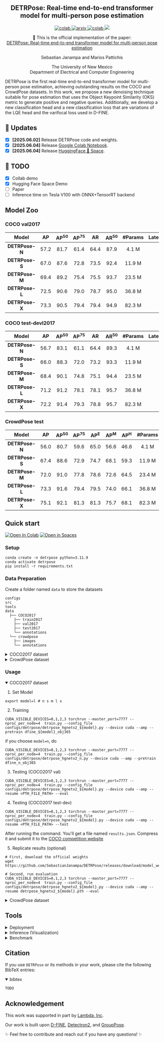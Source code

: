 
<h2 align="center">
  DETRPose: Real-time end-to-end transformer model for multi-person pose estimation
</h2>

<p align="center">
  <a href="https://github.com/SebastianJanampa/DETRPose/blob/main/LICENSE">
        <img alt="colab" src="https://img.shields.io/badge/license-apache%202.0-blue?style=for-the-badge">
  </a>

  <a href="">
        <img alt="arxiv" src="https://img.shields.io/badge/-paper-gray?style=for-the-badge&logo=arxiv&labelColor=red">
  </a>
  
  <a href="https://colab.research.google.com/github/SebastianJanampa/DETRPose/blob/main/DETRPose_tutorial.ipynb">
        <img alt="colab" src="https://img.shields.io/badge/-colab-blue?style=for-the-badge&logo=googlecolab&logoColor=white&labelColor=%23daa204&color=yellow">
  </a>

  <a href="https://huggingface.co/spaces/SebasJanampa/DETRPose">
      <img src='https://img.shields.io/badge/-SPACE-orange?style=for-the-badge&logo=huggingface&logoColor=white&labelColor=FF5500&color=orange'>
   </a>
   
</p>

<p align="center">
    📄 This is the official implementation of the paper:
    <br>
    <a href="">DETRPose: Real-time end-to-end transformer model for multi-person pose estimation</a>
</p>

</p>


<p align="center">
Sebastian Janampa and Marios Pattichis
</p>

<p align="center">
The University of New Mexico
  <br>
Department of Electrical and Computer Engineering
</p>

DETRPose is the first real-time end-to-end transformer model for multi-person pose estimation, 
achieving outstanding results on the COCO and CrowdPose datasets. In this work, we propose a 
new denoising technique suitable for pose estimation that uses the Object Keypoint Similarity (OKS) 
metric to generate positive and negative queries. Additionally, we develop a new classification head 
and a new classification loss that are variations of the LQE head and the varifocal loss used in D-FINE.


## 🚀 Updates
- [x] **\[2025.06.02\]** Release DETRPose code and weights.
- [x] **\[2025.06.04\]** Release [Google Colab Notebook](https://colab.research.google.com/github/SebastianJanampa/DETRPose/blob/main/DETRPose_tutorial.ipynb).
- [x] **\[2025.06.04\]** Release [HuggingFace 🤗 Space](https://huggingface.co/spaces/SebasJanampa/DETRPose).

## 📝 TODO
- [x] Collab demo
- [x] Hugging Face Space Demo
- [ ] Paper
- [ ] Inference time on Tesla V100 with ONNX+TensorRT backend 

## Model Zoo
### COCO val2017
| Model  | AP | AP<sup>50</sup> | AP<sup>75</sup> | AR | AR<sup>50</sup> | #Params | Latency | GFLOPs | config | checkpoint |
| :---: | :---: |  :---: | :---: | :---: | :---: | :---: | :---: | :---: | :---: | :---: | 
**DETRPose-N** | 57.2 | 81.7 | 61.4 | 64.4 | 87.9 | 4.1 M | | 9.3 | [py](https://github.com/SebastianJanampa/DETRPose/blob/main/configs/detrpose/detrpose_hgnetv2_n.py) | [57.2](https://github.com/SebastianJanampa/DETRPose/releases/download/model_weights/detrpose_hgnetv2_n.pth) | 
**DETRPose-S** | 67.0 | 87.6 | 72.8 | 73.5 | 92.4 | 11.9 M | | 33.1 | [py](https://github.com/SebastianJanampa/DETRPose/blob/main/configs/detrpose/detrpose_hgnetv2_s.py) | [67.0](https://github.com/SebastianJanampa/DETRPose/releases/download/model_weights/detrpose_hgnetv2_s.pth) | 
**DETRPose-M** | 69.4 | 89.2 | 75.4 | 75.5 | 93.7 | 23.5 M | | 67.3 | [py](https://github.com/SebastianJanampa/DETRPose/blob/main/configs/detrpose/detrpose_hgnetv2_m.py) | [69.4](https://github.com/SebastianJanampa/DETRPose/releases/download/model_weights/detrpose_hgnetv2_m.pth) | 
**DETRPose-L** | 72.5 | 90.6 | 79.0 | 78.7 | 95.0 | 36.8 M | | 107.1 | [py](https://github.com/SebastianJanampa/DETRPose/blob/main/configs/detrpose/detrpose_hgnetv2_l.py) | [72.5](https://github.com/SebastianJanampa/DETRPose/releases/download/model_weights/detrpose_hgnetv2_l.pth) | 
**DETRPose-X** | 73.3 | 90.5 | 79.4 | 79.4 | 94.9 | 82.3 M | | 239.5 | [py](https://github.com/SebastianJanampa/DETRPose/blob/main/configs/detrpose/detrpose_hgnetv2_x.py) | [73.3](https://github.com/SebastianJanampa/DETRPose/releases/download/model_weights/detrpose_hgnetv2_x.pth) | 

### COCO test-devl2017
| Model  | AP | AP<sup>50</sup> | AP<sup>75</sup> | AR | AR<sup>50</sup> | #Params | Latency | GFLOPs | config | checkpoint |
| :---: | :---: |  :---: | :---: | :---: | :---: | :---: | :---: | :---: | :---: | :---: | 
**DETRPose-N** | 56.7 | 83.1 | 61.1 | 64.4 | 89.3 | 4.1 M | | 9.3 | [py](https://github.com/SebastianJanampa/DETRPose/blob/main/configs/detrpose/detrpose_hgnetv2_n.py) | [56.7](https://github.com/SebastianJanampa/DETRPose/releases/download/model_weights/detrpose_hgnetv2_n.pth) | 
**DETRPose-S** | 66.0 | 88.3 | 72.0 | 73.2 | 93.3 | 11.9 M | | 33.1 | [py](https://github.com/SebastianJanampa/DETRPose/blob/main/configs/detrpose/detrpose_hgnetv2_s.py) | [66.0](https://github.com/SebastianJanampa/DETRPose/releases/download/model_weights/detrpose_hgnetv2_s.pth) | 
**DETRPose-M** | 68.4 | 90.1 | 74.8 | 75.1 | 94.4 | 23.5 M | | 67.3 | [py](https://github.com/SebastianJanampa/DETRPose/blob/main/configs/detrpose/detrpose_hgnetv2_m.py) | [88.3](https://github.com/SebastianJanampa/DETRPose/releases/download/model_weights/detrpose_hgnetv2_m.pth) | 
**DETRPose-L** | 71.2 | 91.2 | 78.1 | 78.1 | 95.7 | 36.8 M | | 107.1 | [py](https://github.com/SebastianJanampa/DETRPose/blob/main/configs/detrpose/detrpose_hgnetv2_l.py) | [71.2](https://github.com/SebastianJanampa/DETRPose/releases/download/model_weights/detrpose_hgnetv2_l.pth) | 
**DETRPose-X** | 72.2 | 91.4 | 79.3 | 78.8 | 95.7 | 82.3 M | | 239.5 | [py](https://github.com/SebastianJanampa/DETRPose/blob/main/configs/detrpose/detrpose_hgnetv2_x.py) | [72.2](https://github.com/SebastianJanampa/DETRPose/releases/download/model_weights/detrpose_hgnetv2_x.pth) | 

### CrowdPose test
| Model  | AP | AP<sup>50</sup> | AP<sup>75</sup> | AP<sup>E</sup> | AP<sup>M</sup> | AP<sup>H</sup> | #Params | Latency | GFLOPs | config | checkpoint |
| :---: | :---: |  :---: | :---: | :---: | :---: | :---: | :---: | :---: | :---: | :---: | :---: | 
**DETRPose-N** | 56.0 | 80.7 | 59.6 | 65.0 | 56.6 | 46.6 | 4.1 M | | 8.8 | [py](https://github.com/SebastianJanampa/DETRPose/blob/main/configs/detrpose/detrpose_hgnetv2_n_crowdpose.py) | [57.2](https://github.com/SebastianJanampa/DETRPose/releases/download/model_weights/detrpose_hgnetv2_n_crowdpose.pth) | 
**DETRPose-S** | 67.4 | 88.6 | 72.9 | 74.7 | 68.1 | 59.3 | 11.9 M | | 31.3  | [py](https://github.com/SebastianJanampa/DETRPose/blob/main/configs/detrpose/detrpose_hgnetv2_s_crowdpose.py) | [67.0](https://github.com/SebastianJanampa/DETRPose/releases/download/model_weights/detrpose_hgnetv2_s_crowdpose.pth) | 
**DETRPose-M** | 72.0 | 91.0 | 77.8 | 78.6 | 72.6 | 64.5 | 23.4 M | | 64.9  | [py](https://github.com/SebastianJanampa/DETRPose/blob/main/configs/detrpose/detrpose_hgnetv2_m_crowdpose.py) | [69.4](https://github.com/SebastianJanampa/DETRPose/releases/download/model_weights/detrpose_hgnetv2_m_crowdpose.pth) | 
**DETRPose-L** | 73.3 | 91.6 | 79.4 | 79.5 | 74.0 | 66.1 | 36.8 M | | 103.5  | [py](https://github.com/SebastianJanampa/DETRPose/blob/main/configs/detrpose/detrpose_hgnetv2_l_crowdpose.py) | [72.5](https://github.com/SebastianJanampa/DETRPose/releases/download/model_weights/detrpose_hgnetv2_l_crowdpose.pth) | 
**DETRPose-X** | 75.1 | 92.1 | 81.3 | 81.3 | 75.7 | 68.1 | 82.3 M | | 232.3  | [py](https://github.com/SebastianJanampa/DETRPose/blob/main/configs/detrpose/detrpose_hgnetv2_x_crowdpose.py) | [73.3](https://github.com/SebastianJanampa/DETRPose/releases/download/model_weights/detrpose_hgnetv2_x_crowdpose.pth) | 

## Quick start

[![Open In Colab](https://colab.research.google.com/assets/colab-badge.svg)](https://colab.research.google.com/github/SebastianJanampa/DETRPose/blob/main/DETRPose_tutorial.ipynb)
[![Open in Spaces](https://huggingface.co/datasets/huggingface/badges/resolve/main/open-in-hf-spaces-sm.svg)](https://huggingface.co/spaces/SebasJanampa/DETRPose)

### Setup

```shell
conda create -n detrpose python=3.11.9
conda activate detrpose
pip install -r requirements.txt
```

### Data Preparation
Create a folder named `data` to store the datasets
```
configs
src
tools
data
  ├── COCO2017
    ├── train2017
    ├── val2017
    ├── test2017
    └── annotations
  └── crowdpose
    ├── images
    └── annotations

```

<details>
  <summary> COCO2017 dataset </summary>
  Download COCO2017 from their [website](https://cocodataset.org/#download)
</details>
<details>
  <summary> CrowdPose dataset </summary>
  Download Crowdpose from their [github](https://github.com/jeffffffli/CrowdPose), or use the following command
  
```shell
pip install gdown # to download files from google drive
mkdir crowdpose
cd crowdpose
gdown 1VprytECcLtU4tKP32SYi_7oDRbw7yUTL # images
gdown 1b3APtKpc43dx_5FxizbS-EWGvd-zl7Lb # crowdpose_train.json
gdown 18-IwNa6TOGQPE0RqGNjNY1cJOfNC7MXj # crowdpose_val.json
gdown 13xScmTWqO6Y6m_CjiQ-23ptgX9sC-J9I # crowdpose_trainval.json
gdown 1FUzRj-dPbL1OyBwcIX2BgFPEaY5Yrz7S # crowdpose_test.json
unzip images.zip
```
</details>

### Usage
<details open>
  <summary> COCO2017 dataset </summary>
  
1. Set Model
```shell
export model=l # n s m l x
```

2. Training
```shell
CUDA_VISIBLE_DEVICES=0,1,2,3 torchrun --master_port=7777 --nproc_per_node=4  train.py --config_file configs/detrpose/detrpose_hgnetv2_${model}.py --device cuda --amp --pretrain dfine_${model}_obj365 
```
if you choose `model=n`, do
```shell
CUDA_VISIBLE_DEVICES=0,1,2,3 torchrun --master_port=7777 --nproc_per_node=4  train.py --config_file configs/detrpose/detrpose_hgnetv2_n.py --device cuda --amp --pretrain dfine_n_obj365 
```

3. Testing (COCO2017 val)
```shell
CUDA_VISIBLE_DEVICES=0,1,2,3 torchrun --master_port=7777 --nproc_per_node=4  train.py --config_file configs/detrpose/detrpose_hgnetv2_${model}.py --device cuda --amp --resume <PTH_FILE_PATH> --eval
```

4. Testing (COCO2017 test-dev)
```shell
CUDA_VISIBLE_DEVICES=0,1,2,3 torchrun --master_port=7777 --nproc_per_node=4  train.py --config_file configs/detrpose/detrpose_hgnetv2_${model}.py --device cuda --amp --resume <PTH_FILE_PATH> --test
```
After running the command. You'll get a file named `results.json`. Compress it and submit it to the [COCO competition website](https://codalab.lisn.upsaclay.fr/competitions/7403#learn_the_details)

5. Replicate results (optional)
```shell
# First, download the official weights
wget https://github.com/SebastianJanampa/DETRPose/releases/download/model_weights/detrpose_hgnetv2_${model}.pth

# Second, run evaluation
CUDA_VISIBLE_DEVICES=0,1,2,3 torchrun --master_port=7777 --nproc_per_node=4  train.py --config_file configs/detrpose/detrpose_hgnetv2_${model}.py --device cuda --amp --resume detrpose_hgnetv2_${model}.pth --eval
```
</details>

<details>
  <summary> CrowdPose dataset </summary>
  
1. Set Model
```shell
export model=l # n s m l x
```

2. Training
```shell
CUDA_VISIBLE_DEVICES=0,1,2,3 torchrun --master_port=7777 --nproc_per_node=4  train.py --config_file configs/detrpose/detrpose_hgnetv2_${model}_crowdpose.py --device cuda --amp --pretrain dfine_${model}_obj365 
```
if you choose `model=n`, do
```shell
CUDA_VISIBLE_DEVICES=0,1,2,3 torchrun --master_port=7777 --nproc_per_node=4  train.py --config_file configs/detrpose/detrpose_hgnetv2_n_crowdpose.py --device cuda --amp --pretrain dfine_n_obj365 
```

3. Testing
```shell
CUDA_VISIBLE_DEVICES=0,1,2,3 torchrun --master_port=7777 --nproc_per_node=4  train.py --config_file configs/detrpose/detrpose_hgnetv2_${model}_crowdpose.py --device cuda --amp --resume <PTH_FILE_PATH> --eval
```

4. Replicate results (optional)
```shell
# First, download the official weights
wget https://github.com/SebastianJanampa/DETRPose/releases/download/model_weights/detrpose_hgnetv2_${model}_crowdpose.pth

# Second, run evaluation
CUDA_VISIBLE_DEVICES=0,1,2,3 torchrun --master_port=7777 --nproc_per_node=4  train.py --config_file configs/detrpose/detrpose_hgnetv2_${model}_crowdpose.py --device cuda --amp --resume detrpose_hgnetv2_${model}_crowdpose.pth --eval
```
</details>

## Tools
<details>
<summary> Deployment </summary>

<!-- <summary>4. Export onnx </summary> -->
1. Setup
```shell
pip install -r tools/inference/requirements.txt
export model=l  # n s m l x
```

2. Export onnx
For COCO model
```shell
python tools/deployment/export_onnx.py --check -c configs/detrpose/detrpose_hgnetv2_${model}.py -r detrpose_hgnetv2_${model}.pth
```

For CrowdPose model
```shell
python tools/deployment/export_onnx.py --check -c configs/detrpose/detrpose_hgnetv2_${model}_crowdpose.py -r detrpose_hgnetv2_${model}_crowdpose.pth
```

3. Export [tensorrt](https://docs.nvidia.com/deeplearning/tensorrt/install-guide/index.html)
For a specific file
```shell
trtexec --onnx="model.onnx" --saveEngine="model.engine" --fp16
```

or, for all files inside a folder
```shell
python tools/deployment/export_tensorrt.py
```

</details>

<details>
<summary> Inference (Visualization) </summary>


1. Setup
```shell
export model=l  # n s m l x
```


<!-- <summary>5. Inference </summary> -->
2. Inference (onnxruntime / tensorrt / torch)

Inference on images and videos is supported.

For a single file
```shell
# For COCO model
python tools/inference/onnx_inf.py --onnx detrpose_hgnetv2_${model}.onnx --input examples/example1.jpg  
python tools/inference/trt_inf.py --trt detrpose_hgnetv2_${model}.engine --input examples/example1.jpg
python tools/inference/torch_inf.py -c configs/detrpose/detrpose_hgnetv2_${model}.py -r <checkpoint.pth> --input examples/example1.jpg --device cuda:0 

# For CrowdPose model
python tools/inference/onnx_inf.py --onnx detrpose_hgnetv2_${model}_crowdpose.onnx --input examples/example1.jpg  
python tools/inference/trt_inf.py --trt detrpose_hgnetv2_${model}_crowdpose.engine --input examples/example1.jpg
python tools/inference/torch_inf.py -c configs/detrpose/detrpose_hgnetv2_${model}_crowdpose.py -r <checkpoint.pth> --input examples/example1.jpg --device cuda:0 
```

For a folder
```shell
# For COCO model
python tools/inference/onnx_inf.py --onnx detrpose_hgnetv2_${model}.onnx --input examples  
python tools/inference/trt_inf.py --trt detrpose_hgnetv2_${model}.engine --input examples
python tools/inference/torch_inf.py -c configs/detrpose/detrpose_hgnetv2_${model}.py -r <checkpoint.pth> --input examples --device cuda:0

# For CrowdPose model
python tools/inference/onnx_inf.py --onnx detrpose_hgnetv2_${model}_crowdpose.onnx --input examples  
python tools/inference/trt_inf.py --trt detrpose_hgnetv2_${model}_crowdpose.engine --input examples
python tools/inference/torch_inf.py -c configs/detrpose/detrpose_hgnetv2_${model}_crowdpose.py -r <checkpoint.pth> --input examples --device cuda:0

```
</details>

<details>
<summary> Benchmark </summary>

1. Setup
```shell
pip install -r tools/benchmark/requirements.txt
export model=l  # n s m l
```

<!-- <summary>6. Benchmark </summary> -->
2. Model FLOPs, MACs, and Params
```shell
# For COCO model
python tools/benchmark/get_info.py --config configs/detrpose/detrpose_hgnetv2_${model}.py

# For COCO model
python tools/benchmark/get_info.py --config configs/detrpose/detrpose_hgnetv2_${model}_crowdpose.py
```

3. TensorRT Latency
```shell
python tools/benchmark/trt_benchmark.py --infer_dir ./data/COCO2017/val2017 --engine_dir trt_engines
```

4. Pytorch Latency
```shell
# For COCO model
python tools/benchmark/torch_benchmark.py -c ./configs/detrpose/detrpose_hgnetv2_${model}.py --resume detrpose_hgnetv2_${model}.pth --infer_dir ./data/COCO/val2017

# For CrowdPose model
python tools/benchmark/torch_benchmark.py -c ./configs/detrpose/detrpose_hgnetv2_${model}_crowdpose.py --resume detrpose_hgnetv2_${model}_crowdpose.pth --infer_dir ./data/COCO/val2017
```
</details>


## Citation
If you use `DETRPose` or its methods in your work, please cite the following BibTeX entries:
<details open>
<summary> bibtex </summary>

```latex
TODO
```
</details>

## Acknowledgement
This work was supported in part by [Lambda, Inc](https://lambda.ai).

Our work is built upon [D-FINE](https://github.com/Peterande/D-FINE), [Detectron2](https://github.com/facebookresearch/detectron2/tree/main), and [GroupPose](https://github.com/Michel-liu/GroupPose/tree/main).

✨ Feel free to contribute and reach out if you have any questions! ✨
